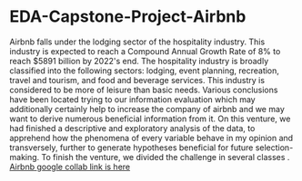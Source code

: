 # EDA-Capstone-Project-Airbnb
Airbnb falls under the lodging sector of the hospitality industry. This industry is expected to reach a Compound Annual Growth Rate of 8% to reach $5891 billion by 2022's end. The hospitality industry is broadly classified into the following sectors: lodging, event planning, recreation, travel and tourism, and food and beverage services. This industry is considered to be more of leisure than basic needs. Various conclusions have been located trying to our information evaluation which may additionally certainly help to increase the company of airbnb and we may want to derive numerous beneficial information from it. On this venture, we had finished a descriptive and exploratory analysis of the data, to apprehend how the phenomena of every variable behave in my opinion and transversely, further to generate hypotheses beneficial for future selection-making. To finish the venture, we divided the challenge in several classes .
[Airbnb google collab link is here](https://colab.research.google.com/drive/1OKtsMJ8ZYJIyisERrtHB6ZSngLASL5n7?usp=sharing)
